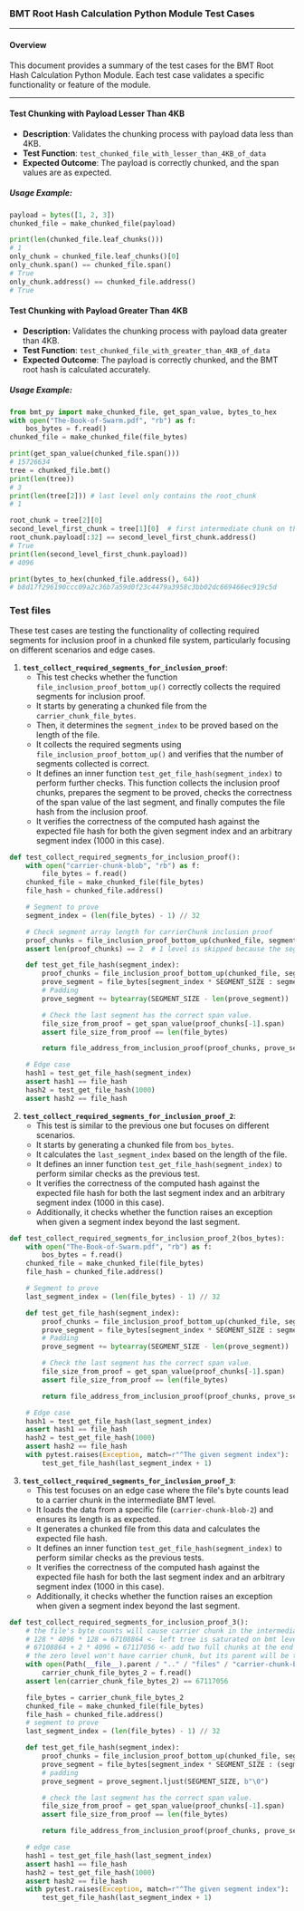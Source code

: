### BMT Root Hash Calculation Python Module Test Cases

---

#### Overview

This document provides a summary of the test cases for the BMT Root Hash Calculation Python Module. Each test case validates a specific functionality or feature of the module.

---

#### Test Chunking with Payload Lesser Than 4KB

- **Description**: Validates the chunking process with payload data less than 4KB.
- **Test Function**: `test_chunked_file_with_lesser_than_4KB_of_data`
- **Expected Outcome**: The payload is correctly chunked, and the span values are as expected.

##### Usage Example:
```py
payload = bytes([1, 2, 3])
chunked_file = make_chunked_file(payload)

print(len(chunked_file.leaf_chunks()))
# 1
only_chunk = chunked_file.leaf_chunks()[0]
only_chunk.span() == chunked_file.span()
# True
only_chunk.address() == chunked_file.address()
# True
```

#### Test Chunking with Payload Greater Than 4KB
- **Description:** Validates the chunking process with payload data greater than 4KB.
- **Test Function**: `test_chunked_file_with_greater_than_4KB_of_data`
- **Expected Outcome**: The payload is correctly chunked, and the BMT root hash is calculated accurately.

##### Usage Example:
```py
from bmt_py import make_chunked_file, get_span_value, bytes_to_hex
with open("The-Book-of-Swarm.pdf", "rb") as f:
    bos_bytes = f.read()
chunked_file = make_chunked_file(file_bytes)

print(get_span_value(chunked_file.span()))
# 15726634
tree = chunked_file.bmt()
print(len(tree))
# 3
print(len(tree[2])) # last level only contains the root_chunk
# 1

root_chunk = tree[2][0]
second_level_first_chunk = tree[1][0]  # first intermediate chunk on the first intermediate chunk level
root_chunk.payload[:32] == second_level_first_chunk.address()
# True
print(len(second_level_first_chunk.payload))
# 4096

print(bytes_to_hex(chunked_file.address(), 64))
# b8d17f296190ccc09a2c36b7a59d0f23c4479a3958c3bb02dc669466ec919c5d
```

### Test files
These test cases are testing the functionality of collecting required segments for inclusion proof in a chunked file system, particularly focusing on different scenarios and edge cases.

1. **`test_collect_required_segments_for_inclusion_proof`**: 
   - This test checks whether the function `file_inclusion_proof_bottom_up()` correctly collects the required segments for inclusion proof.
   - It starts by generating a chunked file from the `carrier_chunk_file_bytes`.
   - Then, it determines the `segment_index` to be proved based on the length of the file.
   - It collects the required segments using `file_inclusion_proof_bottom_up()` and verifies that the number of segments collected is correct.
   - It defines an inner function `test_get_file_hash(segment_index)` to perform further checks. This function collects the inclusion proof chunks, prepares the segment to be proved, checks the correctness of the span value of the last segment, and finally computes the file hash from the inclusion proof.
   - It verifies the correctness of the computed hash against the expected file hash for both the given segment index and an arbitrary segment index (1000 in this case).

```py
def test_collect_required_segments_for_inclusion_proof():
    with open("carrier-chunk-blob", "rb") as f:
        file_bytes = f.read()
    chunked_file = make_chunked_file(file_bytes)
    file_hash = chunked_file.address()

    # Segment to prove
    segment_index = (len(file_bytes) - 1) // 32

    # Check segment array length for carrierChunk inclusion proof
    proof_chunks = file_inclusion_proof_bottom_up(chunked_file, segment_index)
    assert len(proof_chunks) == 2  # 1 level is skipped because the segment was in a carrierChunk

    def test_get_file_hash(segment_index):
        proof_chunks = file_inclusion_proof_bottom_up(chunked_file, segment_index)
        prove_segment = file_bytes[segment_index * SEGMENT_SIZE : segment_index * SEGMENT_SIZE + SEGMENT_SIZE]
        # Padding
        prove_segment += bytearray(SEGMENT_SIZE - len(prove_segment))

        # Check the last segment has the correct span value.
        file_size_from_proof = get_span_value(proof_chunks[-1].span)
        assert file_size_from_proof == len(file_bytes)

        return file_address_from_inclusion_proof(proof_chunks, prove_segment, segment_index)

    # Edge case
    hash1 = test_get_file_hash(segment_index)
    assert hash1 == file_hash
    hash2 = test_get_file_hash(1000)
    assert hash2 == file_hash
```



2. **`test_collect_required_segments_for_inclusion_proof_2`**:
   - This test is similar to the previous one but focuses on different scenarios.
   - It starts by generating a chunked file from `bos_bytes`.
   - It calculates the `last_segment_index` based on the length of the file.
   - It defines an inner function `test_get_file_hash(segment_index)` to perform similar checks as the previous test.
   - It verifies the correctness of the computed hash against the expected file hash for both the last segment index and an arbitrary segment index (1000 in this case).
   - Additionally, it checks whether the function raises an exception when given a segment index beyond the last segment.

```py
def test_collect_required_segments_for_inclusion_proof_2(bos_bytes):
    with open("The-Book-of-Swarm.pdf", "rb") as f:
        bos_bytes = f.read()
    chunked_file = make_chunked_file(file_bytes)
    file_hash = chunked_file.address()

    # Segment to prove
    last_segment_index = (len(file_bytes) - 1) // 32

    def test_get_file_hash(segment_index):
        proof_chunks = file_inclusion_proof_bottom_up(chunked_file, segment_index)
        prove_segment = file_bytes[segment_index * SEGMENT_SIZE : segment_index * SEGMENT_SIZE + SEGMENT_SIZE]
        # Padding
        prove_segment += bytearray(SEGMENT_SIZE - len(prove_segment))

        # Check the last segment has the correct span value.
        file_size_from_proof = get_span_value(proof_chunks[-1].span)
        assert file_size_from_proof == len(file_bytes)

        return file_address_from_inclusion_proof(proof_chunks, prove_segment, segment_index)

    # Edge case
    hash1 = test_get_file_hash(last_segment_index)
    assert hash1 == file_hash
    hash2 = test_get_file_hash(1000)
    assert hash2 == file_hash
    with pytest.raises(Exception, match=r"^The given segment index"):
        test_get_file_hash(last_segment_index + 1)
```

3. **`test_collect_required_segments_for_inclusion_proof_3`**:
   - This test focuses on an edge case where the file's byte counts lead to a carrier chunk in the intermediate BMT level.
   - It loads the data from a specific file (`carrier-chunk-blob-2`) and ensures its length is as expected.
   - It generates a chunked file from this data and calculates the expected file hash.
   - It defines an inner function `test_get_file_hash(segment_index)` to perform similar checks as the previous tests.
   - It verifies the correctness of the computed hash against the expected file hash for both the last segment index and an arbitrary segment index (1000 in this case).
   - Additionally, it checks whether the function raises an exception when given a segment index beyond the last segment.

```py
def test_collect_required_segments_for_inclusion_proof_3():
    # the file's byte counts will cause carrier chunk in the intermediate BMT level
    # 128 * 4096 * 128 = 67108864 <- left tree is saturated on bmt level 1
    # 67108864 + 2 * 4096 = 67117056 <- add two full chunks at the end thereby
    # the zero level won't have carrier chunk, but its parent will be that.
    with open(Path(__file__).parent / ".." / "files" / "carrier-chunk-blob-2", "rb") as f:
        carrier_chunk_file_bytes_2 = f.read()
    assert len(carrier_chunk_file_bytes_2) == 67117056

    file_bytes = carrier_chunk_file_bytes_2
    chunked_file = make_chunked_file(file_bytes)
    file_hash = chunked_file.address()
    # segment to prove
    last_segment_index = (len(file_bytes) - 1) // 32

    def test_get_file_hash(segment_index):
        proof_chunks = file_inclusion_proof_bottom_up(chunked_file, segment_index)
        prove_segment = file_bytes[segment_index * SEGMENT_SIZE : (segment_index * SEGMENT_SIZE) + SEGMENT_SIZE]
        # padding
        prove_segment = prove_segment.ljust(SEGMENT_SIZE, b"\0")

        # check the last segment has the correct span value.
        file_size_from_proof = get_span_value(proof_chunks[-1].span)
        assert file_size_from_proof == len(file_bytes)

        return file_address_from_inclusion_proof(proof_chunks, prove_segment, segment_index)

    # edge case
    hash1 = test_get_file_hash(last_segment_index)
    assert hash1 == file_hash
    hash2 = test_get_file_hash(1000)
    assert hash2 == file_hash
    with pytest.raises(Exception, match=r"^The given segment index"):
        test_get_file_hash(last_segment_index + 1)
```